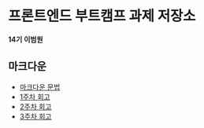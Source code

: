 # 프론트엔드 부트캠프 과제 저장소

**14기 이범원**

## 마크다운

- [마크다운 문법](./src/md/markdown.md)
- [1주차 회고](./src/md/week1-retrospect.md)
- [2주차 회고](./src/md/week2-retrospect.md)
- [3주차 회고](./src/md/week3-retrospect.md)
